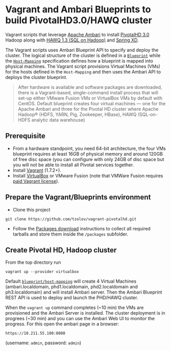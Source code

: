 Vagrant and Ambari Blueprints to build PivotalHD3.0/HAWQ cluster
=================
Vagrant scripts that leverage [Apache Ambari](https://ambari.apache.org/) to install [PivotalHD 3.0](http://pivotal.io/big-data/pivotal-hd) Hadoop along with [HAWQ 1.3 (SQL on Hadoop)](http://pivotal.io/big-data/pivotal-hawq) and [Spring XD](http://projects.spring.io/spring-xd/).

The Vagrant scripts uses Ambari Blueprint API to specify and deploy the cluster. The logical structure of the cluster is defined in a [`Blueprint`](blueprints) while the [`Host-Mapping`](blueprints) specification defines how a blueprint is mapped into physical machines. The Vagrant script provisions Virtual Machines (VMs) for the hosts defined in the `Host-Mapping` and then uses the Ambari API to deploys the cluster blueprint. 

> After hardware is available and software packages are downloaded, there is a Vagrant-based, single-command install process that will set-up either VMware Fusion VMs or VirtualBox VMs by default with CentOS. 
Default blueprint creates four virtual machines  — one for the Apache Ambari and three for the Pivotal HD cluster where Apache Hadoop® (HDFS, YARN, Pig, Zookeeper, HBase), HAWQ (SQL-on-HDFS analytic data warehouse)

## Prerequisite 
* From a hardware standpoint, you need 64-bit architecture, the four VMs blueprint requires at least 16GB of physical memory and around 120GB of free disc space (you can configure with only 24GB of disc space but you will not be able to install all Pivotal services together.
* Install [Vagrant](http://www.vagrantup.com/downloads.html) (1.7.2+).
* Install [VirtualBox](https://www.virtualbox.org/) or VMware Fusion (note that VMWare Fusion requires [paid Vagrant license](http://www.vagrantup.com/vmware)). 

## Prepare the Vagrant/Blueprints environment
* Clone this project
```
git clone https://github.com/tzolov/vagrant-pivotalhd.git
```
* Follow the [Packages download](https://github.com/tzolov/vagrant-pivotalhd/tree/master/packages) instructions to collect all required tarballs and store them inside the `/packages` subfolder.

## Create Pivotal HD, Hadoop cluster
From the top directory run
```
vagrant up --provider virtualbox
```
Default [`blueprint/host-mapping`](https://github.com/tzolov/vagrant-pivotalhd/tree/master/blueprints#all-phd30-services-specification) will create 4 Virtual Machines (ambari.localdomain, phd1.localdomain, phd2.localdomain and ph3.localdomain) and will install Ambari server. Then the Ambari Blueprint REST API is used to deploy and launch the PHD/HAWQ cluster. 

When the `vagrant up` command completes (~10 min) the VMs are provisioned and the Ambari Server is installed. The cluster deployment is in progrees (~30 min) and you can use the Ambari Web UI to monitor the progress. For this open the ambari page in a browser:
```
https://10.211.55.100:8080
```
(username: `admin`, password: `admin`)



